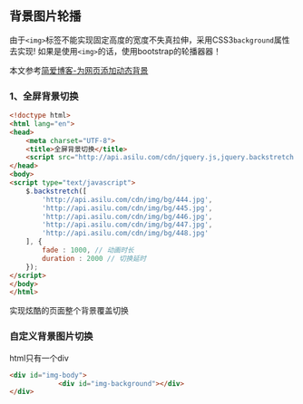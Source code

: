 ## 背景图片轮播

由于`<img>`标签不能实现固定高度的宽度不失真拉伸，采用CSS3`background`属性去实现!
如果是使用`<img>`的话，使用bootstrap的轮播器器！

本文参考[简爱博客-为网页添加动态背景](http://www.gouji.org/?post=317) 
### 1、全屏背景切换
```html
<!doctype html>
<html lang="en">
<head>
    <meta charset="UTF-8">
    <title>全屏背景切换</title>
    <script src="http://api.asilu.com/cdn/jquery.js,jquery.backstretch.min.js" type="text/javascript"></script>
</head>
<body>
<script type="text/javascript">
    $.backstretch([
        'http://api.asilu.com/cdn/img/bg/444.jpg',
        'http://api.asilu.com/cdn/img/bg/445.jpg',
        'http://api.asilu.com/cdn/img/bg/446.jpg',
        'http://api.asilu.com/cdn/img/bg/447.jpg',
        'http://api.asilu.com/cdn/img/bg/448.jpg'
    ], {
        fade : 1000, // 动画时长
        duration : 2000 // 切换延时
    });
</script>
</body>
</html>
```
实现炫酷的页面整个背景覆盖切换

### 自定义背景图片切换


html只有一个div
```html
<div id="img-body">
            <div id="img-background"></div>
</div>
```






